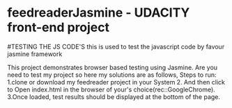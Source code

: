 # feedreaderJasmine - UDACITY front-end project
  #TESTING THE JS CODE'S
this is used to test the javascript code by favour jasmine framework

This project demonstrates browser based testing using Jasmine.
Are you need to test my project so here my solutions are as follows,
Steps to run:
1.clone or download my feedreader project in your System
2. And then click to Open index.html in the browser of your's choice(rec::GoogleChrome).
3.Once loaded, test results should be displayed at the bottom of the page.
